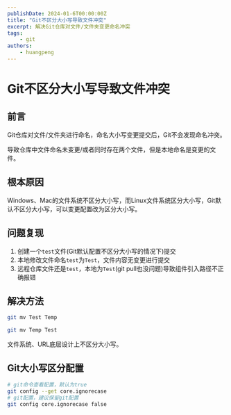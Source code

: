 ```yaml
---
publishDate: 2024-01-6T00:00:00Z
title: "Git不区分大小写导致文件冲突"
excerpt: 解决Git仓库对文件/文件夹变更命名冲突
tags:
    - git
authors:
    - huangpeng
---
```


# Git不区分大小写导致文件冲突

## 前言

Git仓库对文件/文件夹进行命名，命名大小写变更提交后，Git不会发现命名冲突。

导致仓库中文件命名未变更/或者同时存在两个文件，但是本地命名是变更的文件。

## 根本原因

Windows、Mac的文件系统不区分大小写，而Linux文件系统区分大小写，Git默认不区分大小写，可以变更配置改为区分大小写。

## 问题复现

1. 创建一个`test`文件(Git默认配置不区分大小写的情况下)提交
2. 本地修改文件命名`test`为`Test`，文件内容无变更进行提交
3. 远程仓库文件还是`test`，本地为`Test`(git pull也没问题)导致组件引入路径不正确报错

## 解决方法

```bash
git mv Test Temp

git mv Temp Test
```

文件系统、URL底层设计上不区分大小写。

## Git大小写区分配置

```bash
# git命令查看配置，默认为true
git config --get core.ignorecase
# git配置，建议保留git配置
git config core.ignorecase false
```
